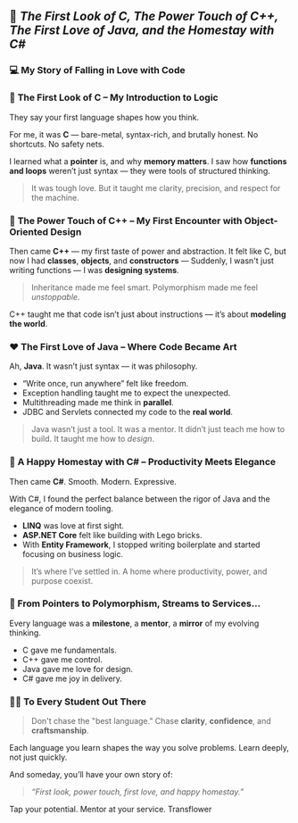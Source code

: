 
## 🌟 *The First Look of C, The Power Touch of C++, The First Love of Java, and the Homestay with C#*

### 💻 My Story of Falling in Love with Code

### 🔹 **The First Look of C – My Introduction to Logic**

They say your first language shapes how you think.

For me, it was **C** — bare-metal, syntax-rich, and brutally honest.
No shortcuts. No safety nets.

I learned what a **pointer** is, and why **memory matters**.
I saw how **functions and loops** weren’t just syntax — they were tools of structured thinking.

> It was tough love. But it taught me clarity, precision, and respect for the machine.


### 🔸 **The Power Touch of C++ – My First Encounter with Object-Oriented Design**

Then came **C++** — my first taste of power and abstraction.
It felt like C, but now I had **classes**, **objects**, and **constructors** —
Suddenly, I wasn't just writing functions — I was **designing systems**.

> Inheritance made me feel smart.
> Polymorphism made me feel *unstoppable*.

C++ taught me that code isn’t just about instructions — it’s about **modeling the world**.


### ❤️ **The First Love of Java – Where Code Became Art**

Ah, **Java**.
It wasn’t just syntax — it was philosophy.

* “Write once, run anywhere” felt like freedom.
* Exception handling taught me to expect the unexpected.
* Multithreading made me think in **parallel**.
* JDBC and Servlets connected my code to the **real world**.

> Java wasn’t just a tool. It was a mentor.
> It didn’t just teach me how to build. It taught me how to *design*.


### 🏡 **A Happy Homestay with C# – Productivity Meets Elegance**

Then came **C#**.
Smooth. Modern. Expressive.

With C#, I found the perfect balance between the rigor of Java and the elegance of modern tooling.

* **LINQ** was love at first sight.
* **ASP.NET Core** felt like building with Lego bricks.
* With **Entity Framework**, I stopped writing boilerplate and started focusing on business logic.

> It’s where I’ve settled in.
> A home where productivity, power, and purpose coexist.


### 🧠 From Pointers to Polymorphism, Streams to Services…

Every language was a **milestone**, a **mentor**, a **mirror** of my evolving thinking.

* C gave me fundamentals.
* C++ gave me control.
* Java gave me love for design.
* C# gave me joy in delivery.


### 👨‍🏫 To Every Student Out There

> Don't chase the "best language."
> Chase **clarity**, **confidence**, and **craftsmanship**.

Each language you learn shapes the way you solve problems.
Learn deeply, not just quickly.

And someday, you’ll have your own story of:

> *“First look, power touch, first love, and happy homestay.”*

Tap your potential.
Mentor at your service.
Transflower
